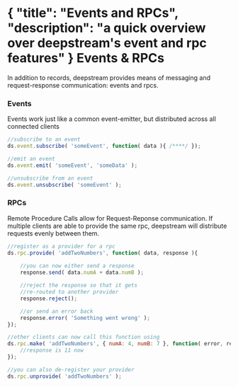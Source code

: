 {
	"title": "Events and RPCs",
	"description": "a quick overview over deepstream's event and rpc features"
}
Events & RPCs
====================================
In addition to records, deepstream provides means of messaging and request-response communication: events and rpcs.
	
### Events
Events work just like a common event-emitter, but distributed across all connected clients

```javascript
//subscribe to an event
ds.event.subscribe( 'someEvent', function( data ){ /****/ });

//emit an event
ds.event.emit( 'someEvent', 'someData' );

//unsubscribe from an event
ds.event.unsubscribe( 'someEvent' );
```

### RPCs
Remote Procedure Calls allow for Request-Reponse communication. If multiple clients are able to provide the same
rpc, deepstream will distribute requests evenly between them.

```javascript
//register as a provider for a rpc
ds.rpc.provide( 'addTwoNumbers', function( data, response ){
	
	//you can now either send a response
	response.send( data.numA + data.numB );

	//reject the response so that it gets
	//re-routed to another provider
	response.reject();

	//or send an error back
	response.error( 'Something went wrong' );
});

//other clients can now call this function using
ds.rpc.make( 'addTwoNumbers', { numA: 4, numB: 7 }, function( error, response ){
	//response is 11 now
});

//you can also de-register your provider
ds.rpc.unprovide( 'addTwoNumbers' );
```